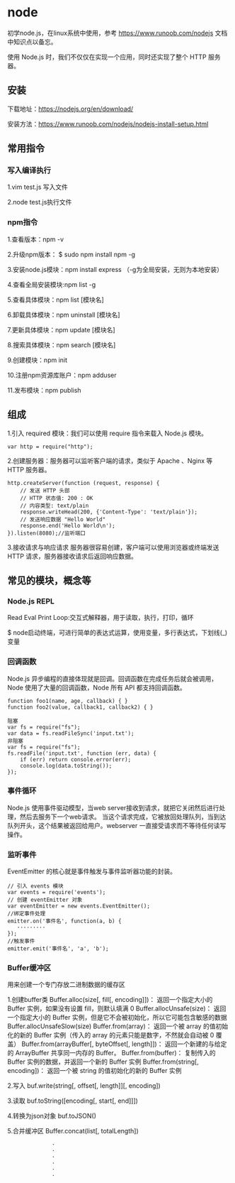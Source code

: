 # node
初学node.js，在linux系统中使用，参考 https://www.runoob.com/nodejs 文档中知识点以备忘。

使用 Node.js 时，我们不仅仅在实现一个应用，同时还实现了整个 HTTP 服务器。

## 安装
下载地址：https://nodejs.org/en/download/

安装方法：https://www.runoob.com/nodejs/nodejs-install-setup.html

## 常用指令

### 写入编译执行
1.vim test.js 写入文件

2.node test.js执行文件

### npm指令
1.查看版本：npm -v

2.升级npm版本： $ sudo npm install npm -g

3.安装node.js模块：npm install express  （-g为全局安装，无则为本地安装）

4.查看全局安装模块:npm list -g

5.查看具体模块：npm list [模块名]

6.卸载具体模块：npm uninstall [模块名]

7.更新具体模块：npm update [模块名]

8.搜索具体模块：npm search [模块名]

9.创建模块：npm init

10.注册npm资源库账户：npm adduser

11.发布模块：npm publish

## 组成
1.引入 required 模块：我们可以使用 require 指令来载入 Node.js 模块。
```
var http = require("http");
```

2.创建服务器：服务器可以监听客户端的请求，类似于 Apache 、Nginx 等 HTTP 服务器。
```
http.createServer(function (request, response) {
    // 发送 HTTP 头部 
    // HTTP 状态值: 200 : OK
    // 内容类型: text/plain
    response.writeHead(200, {'Content-Type': 'text/plain'});
    // 发送响应数据 "Hello World"
    response.end('Hello World\n');
}).listen(8080);//监听端口
```
3.接收请求与响应请求 服务器很容易创建，客户端可以使用浏览器或终端发送 HTTP 请求，服务器接收请求后返回响应数据。

## 常见的模块，概念等

### Node.js REPL
Read Eval Print Loop:交互式解释器，用于读取，执行，打印，循环

$ node启动终端，可进行简单的表达式运算，使用变量，多行表达式，下划线(_)变量

###  回调函数
Node.js 异步编程的直接体现就是回调。回调函数在完成任务后就会被调用，Node 使用了大量的回调函数，Node 所有 API 都支持回调函数。

```
function foo1(name, age, callback) { }
function foo2(value, callback1, callback2) { }

阻塞
var fs = require("fs");
var data = fs.readFileSync('input.txt');
非阻塞
var fs = require("fs");
fs.readFile('input.txt', function (err, data) {
    if (err) return console.error(err);
    console.log(data.toString());
});

```

### 事件循环
Node.js 使用事件驱动模型，当web server接收到请求，就把它关闭然后进行处理，然后去服务下一个web请求。
当这个请求完成，它被放回处理队列，当到达队列开头，这个结果被返回给用户。webserver 一直接受请求而不等待任何读写操作。

### 监听事件
EventEmitter 的核心就是事件触发与事件监听器功能的封装。

```
// 引入 events 模块
var events = require('events');
// 创建 eventEmitter 对象
var eventEmitter = new events.EventEmitter();
//绑定事件处理
emitter.on('事件名', function(a, b) { 
   ·········
}); 
//触发事件
emitter.emit('事件名', 'a', 'b'); 
```
### Buffer缓冲区
用来创建一个专门存放二进制数据的缓存区

1.创建buffer类
Buffer.alloc(size[, fill[, encoding]])： 返回一个指定大小的 Buffer 实例，如果没有设置 fill，则默认填满 0
Buffer.allocUnsafe(size)： 返回一个指定大小的 Buffer 实例，但是它不会被初始化，所以它可能包含敏感的数据
Buffer.allocUnsafeSlow(size)
Buffer.from(array)： 返回一个被 array 的值初始化的新的 Buffer 实例（传入的 array 的元素只能是数字，不然就会自动被 0 覆盖）
Buffer.from(arrayBuffer[, byteOffset[, length]])： 返回一个新建的与给定的 ArrayBuffer 共享同一内存的 Buffer。
Buffer.from(buffer)： 复制传入的 Buffer 实例的数据，并返回一个新的 Buffer 实例
Buffer.from(string[, encoding])： 返回一个被 string 的值初始化的新的 Buffer 实例

2.写入
buf.write(string[, offset[, length]][, encoding])

3.读取
buf.toString([encoding[, start[, end]]])

4.转换为json对象
buf.toJSON()

5.合并缓冲区
Buffer.concat(list[, totalLength])

                  ·
                  ·
                  ·
                  ·
                  ·
                  ·
